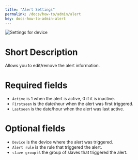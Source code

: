 ```yaml
---
title: "Alert Settings"
permalink: /docs/how-to/admin/alert
key: docs-how-to-admin-alert
---
```


![Settings for device](/fireping/assets/images/alert_settings.png)

# Short Description
Allows you to edit/remove the alert information.

# Required fields
- `Active` is 1 when the alert is active, 0 if it is inactive.
- `Firstseen` is the date/hour when the alert was first triggered.
- `Lastseen` is the date/hour when the alert was last active.

# Optional fields
- `Device` is the device where the alert was triggered.
- `Alert rule` is the rule that triggered the alert.
- `slave group` is the group of slaves that triggered the alert.